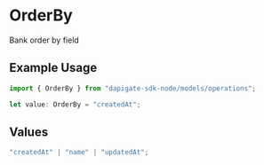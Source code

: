 # OrderBy

Bank order by field

## Example Usage

```typescript
import { OrderBy } from "dapigate-sdk-node/models/operations";

let value: OrderBy = "createdAt";
```

## Values

```typescript
"createdAt" | "name" | "updatedAt";
```
